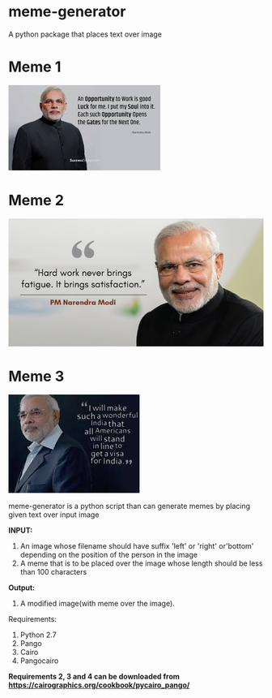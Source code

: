 # meme-generator
A python package that places text over image

# Meme 1
![alt text](https://github.com/santhoshraj2960/meme-generator/blob/master/generated_memes/modi_left_2.jpeg)


# Meme 2
![alt text](https://github.com/santhoshraj2960/meme-generator/blob/master/generated_memes/modi_right_3.png)


# Meme 3
![alt text](https://github.com/santhoshraj2960/meme-generator/blob/master/generated_memes/modi_left_4.jpg)


meme-generator is a python script than can generate memes by placing given text over input image

**INPUT:**
 1. An image whose filename should have suffix 'left' or 'right' or'bottom' depending on the position of the person in the image
 2. A meme that is to be placed over the image whose length should be less than 100 characters

**Output:**
 1. A modified image(with meme over the image).
 
 Requirements:
 1) Python 2.7
 2) Pango
 3) Cairo
 4) Pangocairo
 
 **Requirements 2, 3 and 4 can be downloaded from https://cairographics.org/cookbook/pycairo_pango/**
